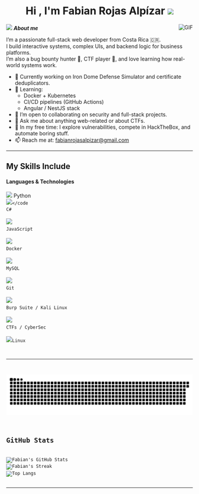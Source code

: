 <h1 align="center"><b>Hi , I'm Fabian Rojas Alpízar </b><img src="https://media.giphy.com/media/hvRJCLFzcasrR4ia7z/giphy.gif" width="35"></h1>

<img align="right" alt="GIF" src="https://media.giphy.com/media/LmNwrBhejkK9EFP504/giphy.gif" />

<img src="https://media.giphy.com/media/ObNTw8Uzwy6KQ/giphy.gif" width="30px">&nbsp;***About me***

I’m a passionate full-stack web developer from Costa Rica 🇨🇷.  
I build interactive systems, complex UIs, and backend logic for business platforms.  
I’m also a bug bounty hunter 🐞, CTF player 🧠, and love learning how real-world systems work.

- 🔭 Currently working on Iron Dome Defense Simulator and certificate deduplicators.
- 🌱 Learning:
  - Docker + Kubernetes
  - CI/CD pipelines (GitHub Actions)
  - Angular / NestJS stack
- 👯 I’m open to collaborating on security and full-stack projects.
- 💬 Ask me about anything web-related or about CTFs.
- 👾 In my free time: I explore vulnerabilities, compete in HackTheBox, and automate boring stuff.
- 📫 Reach me at: <a href="mailto:fabianrojasalpizar@gmail.com">fabianrojasalpizar@gmail.com</a>

---

## My Skills Include

<h4>Languages & Technologies</h4>

<code><img height="20" src="https://img.icons8.com/nolan/96/python.png"></code> Python  
<code><img height="20" src="https://img.icons8.com/nolan/96/c-sharp-logo.png"/></code C#  
<code><img height="20" src="https://img.icons8.com/nolan/96/javascript.png"></code> JavaScript  
<code><img height="20" src="https://img.icons8.com/nolan/96/docker.png"></code> Docker  
<code><img height="20" src="https://img.icons8.com/nolan/96/mysql.png"></code> MySQL  
<code><img height="20" src="https://img.icons8.com/nolan/96/git.png"></code> Git  
<code><img height="20" src="https://img.icons8.com/nolan/96/bug.png"></code> Burp Suite / Kali Linux  
<code><img height="20" src="https://img.icons8.com/nolan/96/cyber-security.png"></code> CTFs / CyberSec  
<code><img height="20" src="https://img.icons8.com/nolan/96/linux.png"/></code>Linux  




---
![snake gif](https://github.com/TekyaygilFethi/TekyaygilFethi/blob/output/github-contribution-grid-snake.svg)

## GitHub Stats

<img src="https://github-readme-stats.vercel.app/api?username=FabianR2134&show_icons=true&hide_border=true&count_private=true&theme=tokyonight&icon_color=fad000" alt="Fabian's GitHub Stats">
<img align="center" src="https://github-readme-streak-stats.herokuapp.com/?user=FabianR2134&count_private=true&theme=radical" alt="Fabian's Streak" />
<img align="center" width=500 src="https://github-readme-stats.vercel.app/api/top-langs/?username=FabianR2134&count_private=true&theme=radical" alt="Top Langs" />

---
